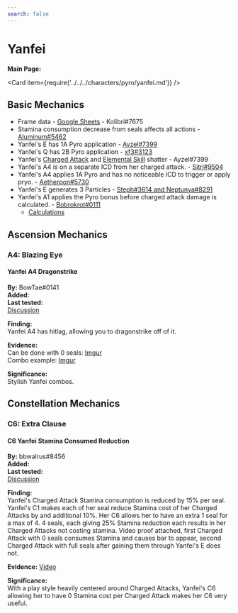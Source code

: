 ```yaml
---
search: false
---
```


# Yanfei

**Main Page:**

<Card item={require('../../../characters/pyro/yanfei.md')} />

## Basic Mechanics

* Frame data - [Google Sheets](https://docs.google.com/spreadsheets/d/1NslqbafUoW4rhl1D2oVeSsn0SXfvAwnxAlIlwvKY_5Q/edit?usp=sharing) - Kolibri\#7675
* Stamina consumption decrease from seals affects all actions - [Aluminum\#5462](https://youtu.be/0EqhvYyKA64)
* Yanfei's E has 1A Pyro application - [Ayzel\#7399](https://tcl-backup.s3.filebase.com/evidence/characters/pyro/yanfei.md/discord/attachments_835739595387699200_836803250611159070_yanfei_E_gauge.mp4)
* Yanfei's Q has 2B Pyro application - [xf3\#3123](https://tcl-backup.s3.filebase.com/evidence/characters/pyro/yanfei.md/discord/attachments_835739595387699200_836865777721933824_2021-04-28_03-24-33_Trim.mp4)
* Yanfei's [Charged Attack](https://tcl-backup.s3.filebase.com/evidence/characters/pyro/yanfei.md/discord/attachments_835739595387699200_836802384726196224_yanfei_shatters_on_charge.mp4) and [Elemental Skill](https://tcl-backup.s3.filebase.com/evidence/characters/pyro/yanfei.md/discord/attachments_835739595387699200_836802677403811850_yanfei_shatters_on_E.mp4) shatter - Ayzel\#7399
* Yanfei's A4 is on a separate ICD from her charged attack. - [Sitri\#9504](https://imgur.com/a/0hlcbRa)
* Yanfei's A4 applies 1A Pyro and has no noticeable ICD to trigger or apply pryo. - [Aetherpon\#5730](https://tcl-backup.s3.filebase.com/evidence/characters/pyro/yanfei.md/discord/attachments_835739595387699200_836814060074172416_YanfeiA4ApplyPyro.mp4)
* Yanfei's E generates 3 Particles - [Steph\#3614 and Neptunya\#8291](https://youtu.be/_-hD5iHi594)
* Yanfei's A1 applies the Pyro bonus before charged attack damage is calculated. - [Bobrokrot\#0111](https://tcl-backup.s3.filebase.com/evidence/characters/pyro/yanfei.md/discord/attachments_835739595387699200_836874610191499264_2021-04-28_10-50-56.mp4)
  * [Calculations](https://tcl-backup.s3.filebase.com/evidence/characters/pyro/yanfei.md/discord/attachments_835739595387699200_836874595118219293_unknown.png)

## Ascension Mechanics

### A4: Blazing Eye

#### Yanfei A4 Dragonstrike

**By:** BowTae\#0141  
**Added:** <Version date="2022-08-16" />  
**Last tested:** <VersionHl date="2022-08-16" />  
[Discussion](https://tickets.deeznuts.moe/transcripts/yanfei-a4-dragonstrike)

**Finding:**  
Yanfei A4 has hitlag, allowing you to dragonstrike off of it.

**Evidence:**  
Can be done with 0 seals: [Imgur](https://imgur.com/ZR1K1vO)  
Combo example: [Imgur](https://imgur.com/8ntm5vB)

**Significance:**  
Stylish Yanfei combos.

## Constellation Mechanics

### C6: Extra Clause

#### C6 Yanfei Stamina Consumed Reduction

**By:** bbwalrus\#8456  
**Added:** <Version date="2021-05-06" />  
**Last tested:** <VersionHl date="2021-05-06" />  
[Discussion](https://tickets.deeznuts.moe/ticket-archive/attachments_839654617628540988_840063885612548107_transcript-c6-yanfei-stamina-consumption-reduction.html)

**Finding:**  
Yanfei's Charged Attack Stamina consumption is reduced by 15% per seal. Yanfei's C1 makes each of her seal reduce Stamina cost of her Charged Attacks by and additional 10%. Her C6 allows her to have an extra 1 seal for a max of 4. 4 seals, each giving 25% Stamina reduction each results in her Charged Attacks not costing stamina. Video proof attached, first Charged Attack with 0 seals consumes Stamina and causes bar to appear, second Charged Attack with full seals after gaining them through Yanfei's E does not.

**Evidence:** [Video](https://youtu.be/S3SkDNAuwzc)

**Significance:**  
With a play style heavily centered around Charged Attacks, Yanfei's C6 allowing her to have 0 Stamina cost per Charged Attack makes her C6 very useful.
